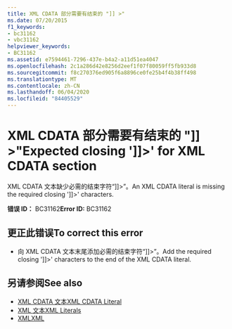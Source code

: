```yaml
---
title: XML CDATA 部分需要有结束的 "]] >"
ms.date: 07/20/2015
f1_keywords:
- bc31162
- vbc31162
helpviewer_keywords:
- BC31162
ms.assetid: e7594461-7296-437e-b4a2-a11d51ea4047
ms.openlocfilehash: 2c1a286d42e8256d2eef1f07f80059ff5fb933d8
ms.sourcegitcommit: f8c270376ed905f6a8896ce0fe25b4f4b38ff498
ms.translationtype: MT
ms.contentlocale: zh-CN
ms.lasthandoff: 06/04/2020
ms.locfileid: "84405529"
---
```

# <a name="expected-closing--for-xml-cdata-section"></a><span data-ttu-id="76a08-102">XML CDATA 部分需要有结束的 "]] >"</span><span class="sxs-lookup"><span data-stu-id="76a08-102">Expected closing ']]>' for XML CDATA section</span></span>
<span data-ttu-id="76a08-103">XML CDATA 文本缺少必需的结束字符“]]>”。</span><span class="sxs-lookup"><span data-stu-id="76a08-103">An XML CDATA literal is missing the required closing ']]>' characters.</span></span>  
  
 <span data-ttu-id="76a08-104">**错误 ID：** BC31162</span><span class="sxs-lookup"><span data-stu-id="76a08-104">**Error ID:** BC31162</span></span>  
  
## <a name="to-correct-this-error"></a><span data-ttu-id="76a08-105">更正此错误</span><span class="sxs-lookup"><span data-stu-id="76a08-105">To correct this error</span></span>  
  
- <span data-ttu-id="76a08-106">向 XML CDATA 文本末尾添加必需的结束字符“]]>”。</span><span class="sxs-lookup"><span data-stu-id="76a08-106">Add the required closing ']]>' characters to the end of the XML CDATA literal.</span></span>  
  
## <a name="see-also"></a><span data-ttu-id="76a08-107">另请参阅</span><span class="sxs-lookup"><span data-stu-id="76a08-107">See also</span></span>

- [<span data-ttu-id="76a08-108">XML CDATA 文本</span><span class="sxs-lookup"><span data-stu-id="76a08-108">XML CDATA Literal</span></span>](../language-reference/xml-literals/xml-cdata-literal.md)
- [<span data-ttu-id="76a08-109">XML 文本</span><span class="sxs-lookup"><span data-stu-id="76a08-109">XML Literals</span></span>](../language-reference/xml-literals/index.md)
- [<span data-ttu-id="76a08-110">XML</span><span class="sxs-lookup"><span data-stu-id="76a08-110">XML</span></span>](../programming-guide/language-features/xml/index.md)
